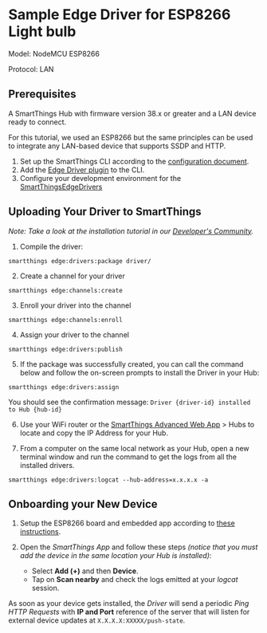 # Sample Edge Driver for ESP8266 Light bulb

Model: NodeMCU ESP8266

Protocol: LAN

## Prerequisites

A SmartThings Hub with firmware version 38.x or greater and a LAN device ready to connect.

For this tutorial, we used an ESP8266 but the same principles can be used to integrate any LAN-based device that supports SSDP and HTTP.

1. Set up the SmartThings CLI according to the [configuration document](https://github.com/SmartThingsCommunity/smartthings-cli/blob/master/packages/cli/doc/configuration.md).
2. Add the [Edge Driver plugin](https://github.com/SmartThingsCommunity/edge-alpha-cli-plugin#set-up) to the CLI.
3. Configure your development environment for the [SmartThingsEdgeDrivers](https://github.com/SmartThingsCommunity/SmartThingsEdgeDriversBeta)

## Uploading Your Driver to SmartThings

_Note: Take a look at the installation tutorial in our [Developer's Community](https://community.smartthings.com/t/creating-drivers-for-zwave-devices-with-smartthings-edge/229503)._

1. Compile the driver:

```
smartthings edge:drivers:package driver/
```

2. Create a channel for your driver

```
smartthings edge:channels:create
```

3. Enroll your driver into the channel

```
smartthings edge:channels:enroll
```

4. Assign your driver to the channel

```
smartthings edge:drivers:publish
```

5. If the package was successfully created, you can call the command below and follow the on-screen prompts to install the Driver in your Hub:

```
smartthings edge:drivers:assign
```

You should see the confirmation message: `Driver {driver-id} installed to Hub {hub-id}`

6. Use your WiFi router or the [SmartThings Advanced Web App](https://my.smartthings.com/advanced) > Hubs to locate and copy the IP Address for your Hub.

7. From a computer on the same local network as your Hub, open a new terminal window and run the command to get the logs from all the installed drivers.

```
smartthings edge:drivers:logcat --hub-address=x.x.x.x -a
```

## Onboarding your New Device

1. Setup the ESP8266 board and embedded app according to [these instructions](./app).
2. Open the _SmartThings App_ and follow these steps _(notice that you must add the device in the same location your Hub is installed)_:

   - Select **Add (+)** and then **Device**.
   - Tap on **Scan nearby** and check the logs emitted at your _logcat_ session.

As soon as your device gets installed, the _Driver_ will send a
periodic _Ping HTTP Requests_ with **IP and Port** reference of the server that will
listen for external device updates at `X.X.X.X:XXXXX/push-state`.
